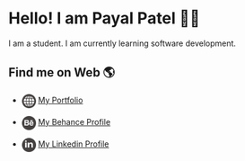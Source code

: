 # Hello! I am Payal Patel 🙋‍♀️
I am a student. I am currently learning software development.

## Find me on Web 🌎

- <img src="./images/web.png" width = 25px height = 25px align = center> [My Portfolio](https://payalpatel.studio)

- <img src="./images/behance.svg" width = 25px height = 25px align = center> [My Behance Profile](https://www.behance.net/payal_patel)

- <img src="./images/linkedin.svg" width = 25px height = 25px align = center> [My Linkedin Profile](https://www.linkedin.com/in/payal--patel)

